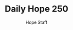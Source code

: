 ---
image: /assets/img/daily-hope-default-artwork.png
title: Daily Hope 250
number: 250
categories:
  - Daily Hope
author: Hope Staff
notes: Daily Hope 250
embed: >-
  <iframe style="border-radius:12px" src="https://open.spotify.com/embed/episode/06PWyxGEEakvgrzZjLMYU7?utm_source=generator" width="100%" height="352" frameBorder="0" allowfullscreen="" allow="autoplay; clipboard-write; encrypted-media; fullscreen; picture-in-picture" loading="lazy"></iframe>
---